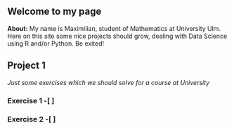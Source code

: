 ## Welcome to my page

**About:** My name is Maximilian, student of Mathematics at University Ulm. Here on this site some nice projects should grow, dealing with Data Science using R and/or Python.
Be exited!

## Project 1 
*Just some exercises which we should solve for a course at University*
### Exercise 1 -[ ]

### Exercise 2 -[ ]



